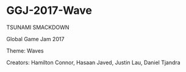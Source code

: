 # GGJ-2017-Wave
TSUNAMI SMACKDOWN

Global Game Jam 2017

Theme: Waves

Creators:
Hamilton Connor,
Hasaan Javed,
Justin Lau,
Daniel Tjandra
